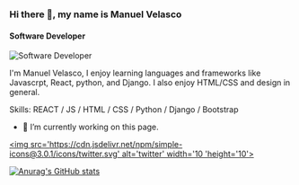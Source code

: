### Hi there 👋, my name is Manuel Velasco
#### Software Developer
![Software Developer](https://miro.medium.com/max/2400/1*zkjRQ-O2YA04AP6XpT4BIQ.png)

I'm Manuel Velasco, I enjoy learning languages and frameworks like Javascrpt, React, python, and Django. I also enjoy HTML/CSS and design in general. 

Skills: REACT / JS / HTML / CSS / Python / Django / Bootstrap

- 🔭 I’m currently working on this page. 


[<img src='https://cdn.jsdelivr.net/npm/simple-icons@3.0.1/icons/twitter.svg' alt='twitter' width='10 'height='10'>](https://twitter.com/https://twitter.com/Manuelv23752017.)  



[![Anurag's GitHub stats](https://github-readme-stats.vercel.app/api?username=menosvelasco)](https://github.com/anuraghazra/github-readme-stats)
